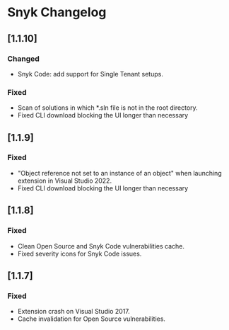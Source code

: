 # Snyk Changelog

## [1.1.10]

### Changed
- Snyk Code: add support for Single Tenant setups.

### Fixed
- Scan of solutions in which *.sln file is not in the root directory.
- Fixed CLI download blocking the UI longer than necessary

## [1.1.9]

### Fixed
- "Object reference not set to an instance of an object" when launching extension in Visual Studio 2022.
- Fixed CLI download blocking the UI longer than necessary

## [1.1.8]

### Fixed
- Clean Open Source and Snyk Code vulnerabilities cache.
- Fixed severity icons for Snyk Code issues.

## [1.1.7]

### Fixed
- Extension crash on Visual Studio 2017.
- Cache invalidation for Open Source vulnerabilities.